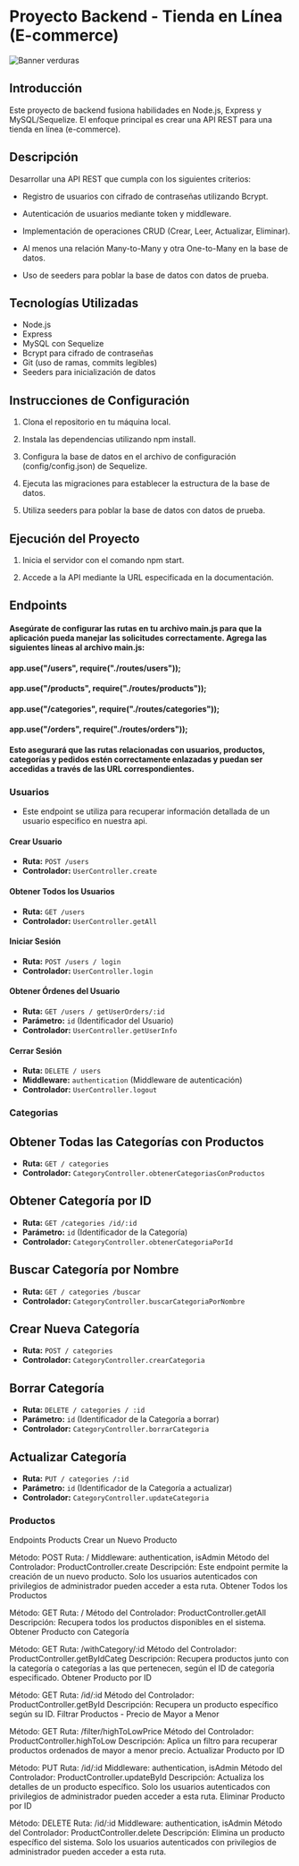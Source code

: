 
# Proyecto Backend - Tienda en Línea (E-commerce)



![Banner  verduras](http://www.cambia.pe/wp-content/uploads/2014/12/VEGETALES-banner.jpg)


## Introducción

Este proyecto de backend fusiona habilidades en Node.js, Express y MySQL/Sequelize. El enfoque principal es crear una API REST para una tienda en línea (e-commerce).

## Descripción

Desarrollar una API REST que cumpla con los siguientes criterios:

- Registro de usuarios con cifrado de contraseñas utilizando Bcrypt.

- Autenticación de usuarios mediante token y middleware.

- Implementación de operaciones CRUD (Crear, Leer, Actualizar, Eliminar).

- Al menos una relación Many-to-Many y otra One-to-Many en la base de datos.

- Uso de seeders para poblar la base de datos con datos de prueba.


## Tecnologías Utilizadas

- Node.js
- Express
- MySQL con Sequelize
- Bcrypt para cifrado de contraseñas
- Git (uso de ramas, commits legibles)
- Seeders para inicialización de datos



## Instrucciones de Configuración

1. Clona el repositorio en tu máquina local.

2. Instala las dependencias utilizando npm install.

3. Configura la base de datos en el archivo de configuración (config/config.json) de Sequelize.

4. Ejecuta las migraciones para establecer la estructura de la base de datos.

5. Utiliza seeders para poblar la base de datos con datos de prueba.

## Ejecución del Proyecto

1. Inicia el servidor con el comando npm start.

2. Accede a la API mediante la URL especificada en la documentación.


## Endpoints

#### Asegúrate de configurar las rutas en tu archivo main.js para que la aplicación pueda manejar las solicitudes correctamente. Agrega las siguientes líneas al archivo main.js:
#### app.use("/users", require("./routes/users"));
#### app.use("/products", require("./routes/products"));
#### app.use("/categories", require("./routes/categories"));
#### app.use("/orders", require("./routes/orders"));
#### Esto asegurará que las rutas relacionadas con usuarios, productos, categorías y pedidos estén correctamente enlazadas y puedan ser accedidas a través de las URL correspondientes.

### Usuarios
- Este endpoint se utiliza para recuperar información detallada de un usuario especifico en nuestra api.

#### Crear Usuario

- **Ruta:** `POST /users` 
- **Controlador:** `UserController.create`

#### Obtener Todos los Usuarios

- **Ruta:** `GET /users`
- **Controlador:** `UserController.getAll`

#### Iniciar Sesión

- **Ruta:** `POST /users / login`
- **Controlador:** `UserController.login`

#### Obtener Órdenes del Usuario

- **Ruta:** `GET /users / getUserOrders/:id`
- **Parámetro:** `id` (Identificador del Usuario)
- **Controlador:** `UserController.getUserInfo`

#### Cerrar Sesión

- **Ruta:** `DELETE / users `
- **Middleware:** `authentication` (Middleware de autenticación)
- **Controlador:** `UserController.logout`


### Categorias

## Obtener Todas las Categorías con Productos

- **Ruta:** `GET / categories`
- **Controlador:** `CategoryController.obtenerCategoriasConProductos`

## Obtener Categoría por ID

- **Ruta:** `GET /categories /id/:id`
- **Parámetro:** `id` (Identificador de la Categoría)
- **Controlador:** `CategoryController.obtenerCategoriaPorId`

## Buscar Categoría por Nombre

- **Ruta:** `GET / categories /buscar`
- **Controlador:** `CategoryController.buscarCategoriaPorNombre`

## Crear Nueva Categoría

- **Ruta:** `POST / categories`
- **Controlador:** `CategoryController.crearCategoria`

## Borrar Categoría

- **Ruta:** `DELETE / categories / :id`
- **Parámetro:** `id` (Identificador de la Categoría a borrar)
- **Controlador:** `CategoryController.borrarCategoria`

## Actualizar Categoría

- **Ruta:** `PUT / categories /:id`
- **Parámetro:** `id` (Identificador de la Categoría a actualizar)
- **Controlador:** `CategoryController.updateCategoria`




### Productos 

Endpoints Products
Crear un Nuevo Producto

Método: POST
Ruta: /
Middleware: authentication, isAdmin
Método del Controlador: ProductController.create
Descripción: Este endpoint permite la creación de un nuevo producto. Solo los usuarios autenticados con privilegios de administrador pueden acceder a esta ruta.
Obtener Todos los Productos

Método: GET
Ruta: /
Método del Controlador: ProductController.getAll
Descripción: Recupera todos los productos disponibles en el sistema.
Obtener Producto con Categoría

Método: GET
Ruta: /withCategory/:id
Método del Controlador: ProductController.getByIdCateg
Descripción: Recupera productos junto con la categoría o categorías a las que pertenecen, según el ID de categoría especificado.
Obtener Producto por ID

Método: GET
Ruta: /id/:id
Método del Controlador: ProductController.getById
Descripción: Recupera un producto específico según su ID.
Filtrar Productos - Precio de Mayor a Menor

Método: GET
Ruta: /filter/highToLowPrice
Método del Controlador: ProductController.highToLow
Descripción: Aplica un filtro para recuperar productos ordenados de mayor a menor precio.
Actualizar Producto por ID

Método: PUT
Ruta: /id/:id
Middleware: authentication, isAdmin
Método del Controlador: ProductController.updateById
Descripción: Actualiza los detalles de un producto específico. Solo los usuarios autenticados con privilegios de administrador pueden acceder a esta ruta.
Eliminar Producto por ID

Método: DELETE
Ruta: /id/:id
Middleware: authentication, isAdmin
Método del Controlador: ProductController.delete
Descripción: Elimina un producto específico del sistema. Solo los usuarios autenticados con privilegios de administrador pueden acceder a esta ruta.

